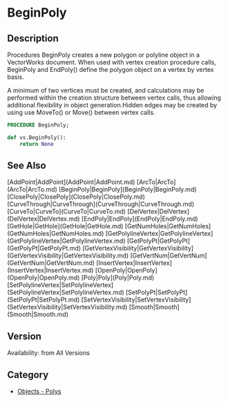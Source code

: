 # BeginPoly

## Description
Procedures BeginPoly creates a new polygon or polyline object in a VectorWorks document. When used with vertex creation procedure calls, BeginPoly and EndPoly() define the polygon object on a vertex by vertex basis.

A minimum of two vertices must be created, and calculations may be performed within the creation structure between vertex calls, thus allowing additional flexibility in object generation.Hidden edges may be created by using use MoveTo() or Move() between vertex calls.

```pascal
PROCEDURE BeginPoly;
```

```python
def vs.BeginPoly():
    return None
```

## See Also
<listTable indent="1" cols="4">
[AddPoint|AddPoint](AddPoint|AddPoint.md)
[ArcTo|ArcTo](ArcTo|ArcTo.md)
[BeginPoly|BeginPoly](BeginPoly|BeginPoly.md)
[ClosePoly|ClosePoly](ClosePoly|ClosePoly.md)
[CurveThrough|CurveThrough](CurveThrough|CurveThrough.md)
[CurveTo|CurveTo](CurveTo|CurveTo.md)
[DelVertex|DelVertex](DelVertex|DelVertex.md)
[EndPoly|EndPoly](EndPoly|EndPoly.md)
[GetHole|GetHole](GetHole|GetHole.md)
[GetNumHoles|GetNumHoles](GetNumHoles|GetNumHoles.md)
[GetPolylineVertex|GetPolylineVertex](GetPolylineVertex|GetPolylineVertex.md)
[GetPolyPt|GetPolyPt](GetPolyPt|GetPolyPt.md)
[GetVertexVisibility|GetVertexVisibility](GetVertexVisibility|GetVertexVisibility.md)
[GetVertNum|GetVertNum](GetVertNum|GetVertNum.md)
[InsertVertex|InsertVertex](InsertVertex|InsertVertex.md)
[OpenPoly|OpenPoly](OpenPoly|OpenPoly.md)
[Poly|Poly](Poly|Poly.md)
[SetPolylineVertex|SetPolylineVertex](SetPolylineVertex|SetPolylineVertex.md)
[SetPolyPt|SetPolyPt](SetPolyPt|SetPolyPt.md)
[SetVertexVisibility|SetVertexVisibility](SetVertexVisibility|SetVertexVisibility.md)
[Smooth|Smooth](Smooth|Smooth.md)
</listTable>

## Version
Availability: from All Versions

## Category
* [Objects - Polys](../Categories/Objects%20-%20Polys.md)
